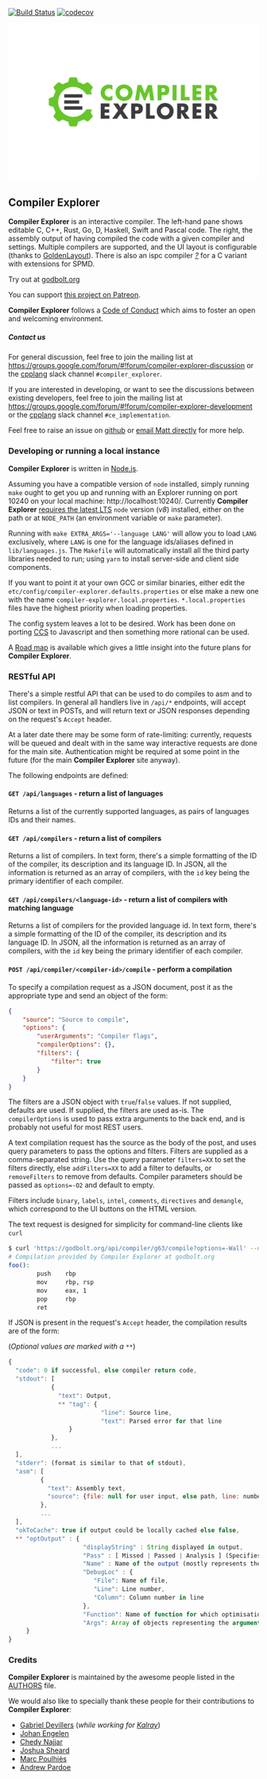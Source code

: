 [![Build Status](https://travis-ci.org/mattgodbolt/compiler-explorer.svg?branch=master)](https://travis-ci.org/mattgodbolt/compiler-explorer)
[![codecov](https://codecov.io/gh/mattgodbolt/compiler-explorer/branch/master/graph/badge.svg)](https://codecov.io/gh/mattgodbolt/compiler-explorer)

![Compiler Explorer](docs/logo.svg)

Compiler Explorer
------------

**Compiler Explorer** is an interactive compiler. The left-hand pane shows
 editable C, C++, Rust, Go, D, Haskell, Swift and Pascal code.
The right, the assembly output of having compiled the code with a given
 compiler and settings. Multiple compilers are supported, and the UI layout
 is configurable (thanks to [GoldenLayout](https://www.golden-layout.com/)).
There is also an ispc compiler _[?](https://ispc.github.io/)_ for a C variant
 with extensions for SPMD.

Try out at [godbolt.org](https://godbolt.org)

You can support [this project on Patreon](https://patreon.com/mattgodbolt).

**Compiler Explorer** follows a [Code of Conduct](CODE_OF_CONDUCT.md) which
 aims to foster an open and welcoming environment.

##### Contact us

For general discussion, feel free to join the mailing list at
 https://groups.google.com/forum/#!forum/compiler-explorer-discussion or the
 [cpplang](https://cpplang.now.sh/) slack channel `#compiler_explorer`.

If you are interested in developing, or want to see the discussions between
 existing developers, feel free to join the mailing list at
 https://groups.google.com/forum/#!forum/compiler-explorer-development or the
 [cpplang](https://cpplang.now.sh/) slack channel `#ce_implementation`.
 
Feel free to raise an issue on
 [github](https://github.com/mattgodbolt/compiler-explorer/issues) or
 [email Matt directly](mailto:matt@godbolt.org) for more help.

### Developing or running a local instance

**Compiler Explorer** is written in [Node.js](https://nodejs.org/).

Assuming you have a compatible version of `node` installed, simply running
 `make` ought to get you up and running with an Explorer running on port 10240
 on your local machine: http://localhost:10240/.
 Currently **Compiler Explorer**
 [requires the latest LTS](CONTRIBUTING.md#node-version) `node` version
 (_v8_) installed, either on the path or at `NODE_PATH`
 (an environment variable or `make` parameter).


Running with `make EXTRA_ARGS='--language LANG'` will allow you to load
 `LANG` exclusively, where `LANG` is one for the language ids/aliases defined
 in `lib/languages.js`. The `Makefile` will automatically install all the
 third party libraries needed to run; using `yarn` to install server-side and
 client side components.


If you want to point it at your own GCC or similar binaries, either edit the
 `etc/config/compiler-explorer.defaults.properties` or else make a new one with
 the name `compiler-explorer.local.properties`. `*.local.properties` files
 have the highest priority when loading properties.

The config system leaves a lot to be desired. Work has been done on porting
 [CCS](https://github.com/hellige/ccs-cpp) to Javascript and then something
 more rational can be used.


A [Road map](Roadmap.md) is available which gives a little insight into
 the future plans for **Compiler Explorer**.

### RESTful API

There's a simple restful API that can be used to do compiles to asm and to
 list compilers. In general all handlers live in `/api/*` endpoints, will
 accept JSON or text in POSTs, and will return text or JSON responses depending
 on the request's `Accept` header.

At a later date there may be some form of rate-limiting:
 currently, requests will be queued and dealt with in the same way interactive
 requests are done for the main site. Authentication might be required at some
 point in the future (for the main **Compiler Explorer** site anyway).

The following endpoints are defined:

#### `GET /api/languages` - return a list of languages

Returns a list of the currently supported languages, as pairs of languages IDs
 and their names.

#### `GET /api/compilers` - return a list of compilers

Returns a list of compilers. In text form, there's a simple formatting of the
 ID of the compiler, its description and its language ID. In JSON, all the
 information is returned as an array of compilers, with the `id` key being the
 primary identifier of each compiler.


#### `GET /api/compilers/<language-id>` - return a list of compilers with matching language

Returns a list of compilers for the provided language id. In text form,
 there's a simple formatting of the ID of the compiler, its description and its
 language ID. In JSON, all the information is returned as an array of compilers,
 with the `id` key being the primary identifier of each compiler.

#### `POST /api/compiler/<compiler-id>/compile` - perform a compilation

To specify a compilation request as a JSON document, post it as the appropriate
 type and send an object of the form:
```JSON
{
    "source": "Source to compile",
    "options": {
        "userArguments": "Compiler flags",
        "compilerOptions": {},
        "filters": {
            "filter": true
        }
    }
}
``` 
The filters are a JSON object with `true`/`false` values. If not supplied,
 defaults are used. If supplied, the filters are used as-is.
 The `compilerOptions` is used to pass extra arguments to the back end, and is
 probably not useful for most REST users.

A text compilation request has the source as the body of the post, and uses
 query parameters to pass the options and filters. Filters are supplied as a
 comma-separated string. Use the query parameter `filters=XX` to set the
 filters directly, else `addFilters=XX` to add a filter to defaults,
 or `removeFilters` to remove from defaults.
 Compiler parameters should be passed as `options=-O2` and default to empty.

Filters include `binary`, `labels`, `intel`, `comments`, `directives` and
 `demangle`, which correspond to the UI buttons on the HTML version.

The text request is designed for simplicity for command-line clients like `curl`

```bash
$ curl 'https://godbolt.org/api/compiler/g63/compile?options=-Wall' --data-binary 'int foo() { return 1; }'
# Compilation provided by Compiler Explorer at godbolt.org
foo():
        push    rbp
        mov     rbp, rsp
        mov     eax, 1
        pop     rbp
        ret
```

If JSON is present in the request's `Accept` header, the compilation results
 are of the form:

(_Optional values are marked with a `**`_)

```javascript
{
  "code": 0 if successful, else compiler return code,
  "stdout": [
            {
              "text": Output,
              ** "tag": {
                          "line": Source line,
                          "text": Parsed error for that line
                 }
            },
            ...
  ],
  "stderr": (format is similar to that of stdout),
  "asm": [
         {
           "text": Assembly text,
           "source": {file: null for user input, else path, line: number} or null if none
         },
         ...
  ],
  "okToCache": true if output could be locally cached else false,
  ** "optOutput" : {
                     "displayString" : String displayed in output,
                     "Pass" : [ Missed | Passed | Analysis ] (Specifies the type of optimisation output),
                     "Name" : Name of the output (mostly represents the reason for the output),
                     "DebugLoc" : {
                        "File": Name of file,
                        "Line": Line number,
                        "Column": Column number in line
                     },
                     "Function": Name of function for which optimisation output is provided,
                     "Args": Array of objects representing the arguments that the optimiser used when trying to optimise
     }
}
```

### Credits

**Compiler Explorer** is maintained by the awesome people listed in the 
 [AUTHORS](AUTHORS.md) file.

We would also like to specially thank these people for their contributions to
 **Compiler Explorer**:
- [Gabriel Devillers](https://github.com/voxelf)
 (_while working for [Kalray](http://www.kalrayinc.com/)_)
- [Johan Engelen](https://github.com/JohanEngelen)
- [Chedy Najjar](https://github.com/CppChedy)
- [Joshua Sheard](https://github.com/jsheard)
- [Marc Poulhiès](https://github.com/dkm)
- [Andrew Pardoe](https://github.com/AndrewPardoe)
